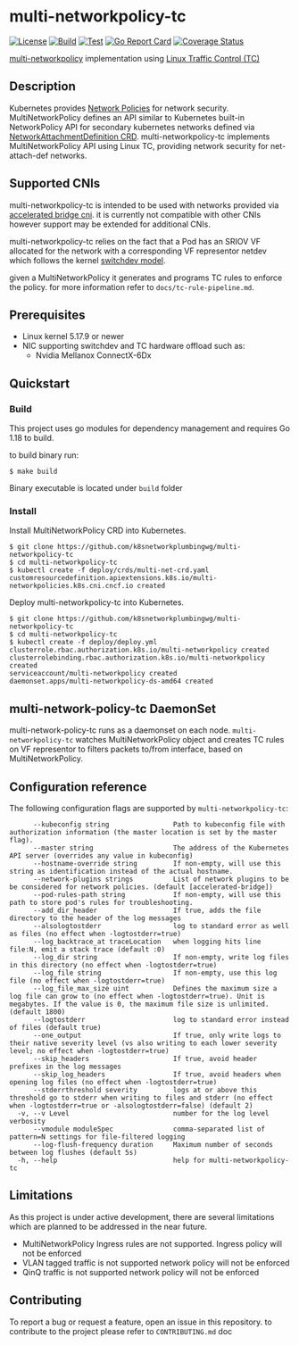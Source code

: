 # multi-networkpolicy-tc
[![License](https://img.shields.io/badge/License-Apache%202.0-blue.svg)](http://www.apache.org/licenses/LICENSE-2.0)
[![Build](https://github.com/k8snetworkplumbingwg/multi-networkpolicy-tc/actions/workflows/build.yml/badge.svg)](https://github.com/k8snetworkplumbingwg/multi-networkpolicy-tc/actions/workflows/build.yml)
[![Test](https://github.com/k8snetworkplumbingwg/multi-networkpolicy-tc/actions/workflows/test.yml/badge.svg)](https://github.com/k8snetworkplumbingwg/multi-networkpolicy-tc/actions/workflows/test.yml)
[![Go Report Card](https://goreportcard.com/badge/github.com/k8snetworkplumbingwg/multi-networkpolicy-tc)](https://goreportcard.com/report/github.com/k8snetworkplumbingwg/multi-networkpolicy-tc)
[![Coverage Status](https://coveralls.io/repos/github/k8snetworkplumbingwg/multi-networkpolicy-tc/badge.svg?branch=main)](https://coveralls.io/github/k8snetworkplumbingwg/multi-networkpolicy-tc?branch=main)


[multi-networkpolicy](https://github.com/k8snetworkplumbingwg/multi-networkpolicy) implementation
using [Linux Traffic Control (TC)](https://tldp.org/HOWTO/Traffic-Control-HOWTO/intro.html)

## Description

Kubernetes provides [Network Policies](https://kubernetes.io/docs/concepts/services-networking/network-policies/)
for network security.
MultiNetworkPolicy defines an API similar to Kubernetes built-in NetworkPolicy API for secondary kubernetes networks
defined via [NetworkAttachmentDefinition CRD](https://github.com/k8snetworkplumbingwg/multi-net-spec).
multi-networkpolicy-tc implements MultiNetworkPolicy API using Linux TC, providing network
security for net-attach-def networks.

## Supported CNIs

multi-networkpolicy-tc is intended to be used with networks provided via [accelerated bridge cni](https://github.com/k8snetworkplumbingwg/accelerated-bridge-cni).
it is currently not compatible with other CNIs however support may be extended for additional CNIs.

multi-networkpolicy-tc relies on the fact that a Pod has an SRIOV VF allocated for the network with a corresponding VF representor netdev
which follows the kernel [switchdev model](https://www.kernel.org/doc/html/latest/networking/switchdev.html).

given a MultiNetworkPolicy it generates and programs TC rules to enforce the policy.
for more information refer to `docs/tc-rule-pipeline.md`.

## Prerequisites

- Linux kernel 5.17.9 or newer
- NIC supporting switchdev and TC hardware offload such as:
  - Nvidia Mellanox ConnectX-6Dx

## Quickstart

### Build

This project uses go modules for dependency management and requires Go 1.18 to build.

to build binary run:
```shell
$ make build
```
Binary executable is located under `build` folder

### Install

Install MultiNetworkPolicy CRD into Kubernetes.

```
$ git clone https://github.com/k8snetworkplumbingwg/multi-networkpolicy-tc
$ cd multi-networkpolicy-tc
$ kubectl create -f deploy/crds/multi-net-crd.yaml
customresourcedefinition.apiextensions.k8s.io/multi-networkpolicies.k8s.cni.cncf.io created
```

Deploy multi-networkpolicy-tc into Kubernetes.

```
$ git clone https://github.com/k8snetworkplumbingwg/multi-networkpolicy-tc
$ cd multi-networkpolicy-tc
$ kubectl create -f deploy/deploy.yml
clusterrole.rbac.authorization.k8s.io/multi-networkpolicy created
clusterrolebinding.rbac.authorization.k8s.io/multi-networkpolicy created
serviceaccount/multi-networkpolicy created
daemonset.apps/multi-networkpolicy-ds-amd64 created
```

## multi-network-policy-tc DaemonSet

multi-network-policy-tc runs as a daemonset on each node.
`multi-networkpolicy-tc` watches MultiNetworkPolicy object and creates TC rules on VF representor to filters packets
 to/from interface, based on MultiNetworkPolicy.

## Configuration reference

The following configuration flags are supported by `multi-networkpolicy-tc`:
```
      --kubeconfig string                Path to kubeconfig file with authorization information (the master location is set by the master flag).
      --master string                    The address of the Kubernetes API server (overrides any value in kubeconfig)
      --hostname-override string         If non-empty, will use this string as identification instead of the actual hostname.
      --network-plugins strings          List of network plugins to be be considered for network policies. (default [accelerated-bridge])
      --pod-rules-path string            If non-empty, will use this path to store pod's rules for troubleshooting.
      --add_dir_header                   If true, adds the file directory to the header of the log messages
      --alsologtostderr                  log to standard error as well as files (no effect when -logtostderr=true)
      --log_backtrace_at traceLocation   when logging hits line file:N, emit a stack trace (default :0)
      --log_dir string                   If non-empty, write log files in this directory (no effect when -logtostderr=true)
      --log_file string                  If non-empty, use this log file (no effect when -logtostderr=true)
      --log_file_max_size uint           Defines the maximum size a log file can grow to (no effect when -logtostderr=true). Unit is megabytes. If the value is 0, the maximum file size is unlimited. (default 1800)
      --logtostderr                      log to standard error instead of files (default true)
      --one_output                       If true, only write logs to their native severity level (vs also writing to each lower severity level; no effect when -logtostderr=true)
      --skip_headers                     If true, avoid header prefixes in the log messages
      --skip_log_headers                 If true, avoid headers when opening log files (no effect when -logtostderr=true)
      --stderrthreshold severity         logs at or above this threshold go to stderr when writing to files and stderr (no effect when -logtostderr=true or -alsologtostderr=false) (default 2)
  -v, --v Level                          number for the log level verbosity
      --vmodule moduleSpec               comma-separated list of pattern=N settings for file-filtered logging
      --log-flush-frequency duration     Maximum number of seconds between log flushes (default 5s)
  -h, --help                             help for multi-networkpolicy-tc
```

## Limitations

As this project is under active development, there are several limitations which are planned to be addressed
in the near future.

- MultiNetworkPolicy Ingress rules are not supported. Ingress policy will not be enforced
- VLAN tagged traffic is not supported network policy will not be enforced
- QinQ traffic is not supported network policy will not be enforced

## Contributing

To report a bug or request a feature, open an issue in this repository.
to contribute to the project please refer to `CONTRIBUTING.md` doc
